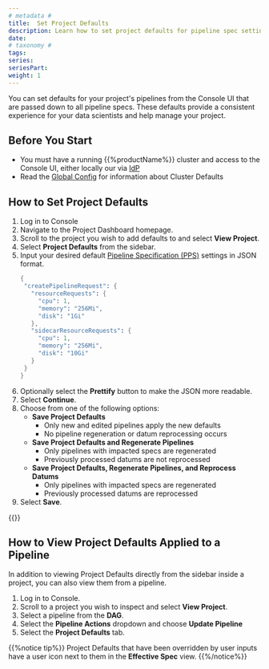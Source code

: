```yaml
---
# metadata # 
title:  Set Project Defaults
description: Learn how to set project defaults for pipeline spec settings.
date: 
# taxonomy #
tags: 
series:
seriesPart:
weight: 1
---
```


You can set defaults for your project's pipelines from the Console UI that are passed down to all pipeline specs. These defaults provide a consistent experience for your data scientists and help manage your project.

## Before You Start

- You must have a running {{%productName%}} cluster and access to the Console UI, either locally our via [IdP](/{{%release%}}/get-started/connect-to-existing/)
- Read the [Global Config](/{{%release%}}/set-up/global-config) for information about Cluster Defaults

## How to Set Project Defaults

1. Log in to Console
2. Navigate to the Project Dashboard homepage.
3. Scroll to the project you wish to add defaults to and select **View Project**.
4. Select **Project Defaults** from the sidebar.
5. Input your desired default [Pipeline Specification (PPS)](/{{%release%}}/build-dags/pipeline-spec) settings in JSON format. 
    ```s
   {
     "createPipelineRequest": {
       "resourceRequests": {
         "cpu": 1,
         "memory": "256Mi",
         "disk": "1Gi"
       },
       "sidecarResourceRequests": {
         "cpu": 1,
         "memory": "256Mi",
         "disk": "10Gi"
       }
     }
   }
    ```
6. Optionally select the **Prettify** button to make the JSON more readable.
7. Select **Continue**.
8. Choose from one of the following options:
    - **Save Project Defaults**
      - Only new and edited pipelines apply the new defaults 
      - No pipeline regeneration or datum reprocessing occurs
    - **Save Project Defaults and Regenerate Pipelines**
      - Only pipelines with impacted specs are regenerated 
      - Previously processed datums are not reprocessed
    - **Save Project Defaults, Regenerate Pipelines, and Reprocess Datums**
      - Only pipelines with impacted specs are regenerated
      - Previously processed datums are reprocessed
9. Select **Save**.

{{<youtube ZmXt6ao-JrM>}}


## How to View Project Defaults Applied to a Pipeline

In addition to viewing Project Defaults directly from the sidebar inside a project, you can also view them from a pipeline.

1. Log in to Console.
2. Scroll to a project you wish to inspect and select **View Project**.
3. Select a pipeline from the **DAG**.
4. Select the **Pipeline Actions**  dropdown and choose **Update Pipeline**
5. Select the **Project Defaults** tab.

{{%notice tip%}}
Project Defaults that have been overridden by user inputs have a user icon next to them in the **Effective Spec** view.
{{%/notice%}}
